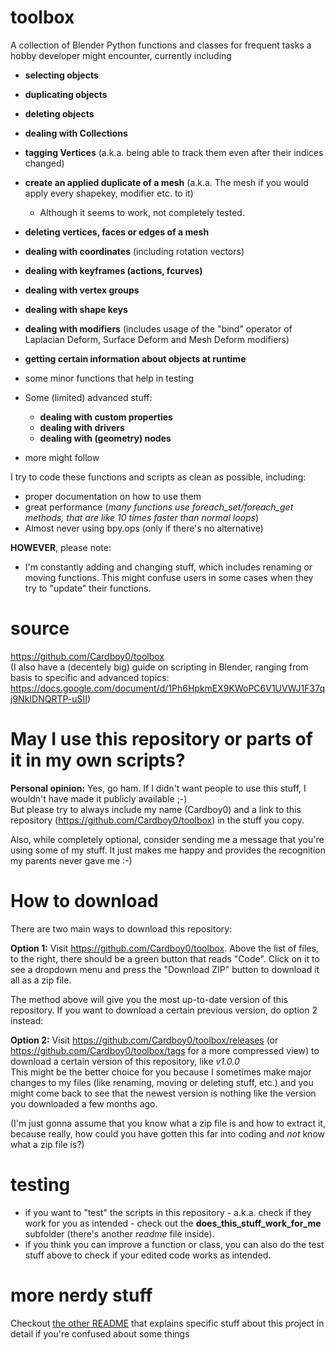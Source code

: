 <!-- This is a markdown file. If you can see this comment, it means that you're currently viewing the file in the wrong way. 
Visit https://markdownlivepreview.com/ and copy-paste the text in there to have it shown properly, with headings and such.-->

# toolbox
A collection of Blender Python functions and classes for frequent tasks a hobby developer might encounter, currently including
- **selecting objects**
- **duplicating objects**
- **deleting objects**
- **dealing with Collections**
- **tagging Vertices** (a.k.a. being able to track them even after their indices changed)
- **create an applied duplicate of a mesh** (a.k.a. The mesh if you would apply every shapekey, modifier etc. to it)
    - Although it seems to work, not completely tested.
- **deleting vertices, faces or edges of a mesh**
- **dealing with coordinates** (including rotation vectors)
- **dealing with keyframes (actions, fcurves)**
- **dealing with vertex groups** 
- **dealing with shape keys**
- **dealing with modifiers** (includes usage of the "bind" operator of Laplacian Deform, Surface Deform and Mesh Deform modifiers)
- **getting certain information about objects at runtime**
- some minor functions that help in testing
- Some (limited) advanced stuff:
    - **dealing with custom properties**
    - **dealing with drivers**
    - **dealing with (geometry) nodes**



- more might follow


I try to code these functions and scripts as clean as possible, including:
- proper documentation on how to use them
- great performance (*many functions use foreach_set/foreach_get methods, that are like 10 times faster than normal loops*)
- Almost never using bpy.ops (only if there's no alternative) 

**HOWEVER**, please note:
- I'm constantly adding and changing stuff, which includes renaming or moving functions. This might confuse users in some cases when they try to "update" their functions.



# source
https://github.com/Cardboy0/toolbox  
(I also have a (decentely big) guide on scripting in Blender, ranging from basis to specific and advanced topics: https://docs.google.com/document/d/1Ph6HpkmEX9KWoPC6V1UVWJ1F37qj9NkIDNQRTP-uSII)


# May I use this repository or parts of it in my own scripts?

**Personal opinion:** Yes, go ham. If I didn't want people to use this stuff, I wouldn't have made it publicly available ;-)    
But please try to always include my name (Cardboy0) and a link to this repository (https://github.com/Cardboy0/toolbox) in the stuff you copy.   

Also, while completely optional, consider sending me a message that you're using some of my stuff. It just makes me happy and provides the recognition my parents never gave me :-)

# How to download
There are two main ways to download this repository:    

**Option 1:** Visit https://github.com/Cardboy0/toolbox. Above the list of files, to the right, there should be a green button that reads "Code".
Click on it to see a dropdown menu and press the "Download ZIP" button to download it all as a zip file.

The method above will give you the most up-to-date version of this repository. If you want to download a certain previous version, do option 2 instead:

**Option 2:** Visit https://github.com/Cardboy0/toolbox/releases (or https://github.com/Cardboy0/toolbox/tags for a more compressed view) to download a certain version of this repository, like *v1.0.0*    
This might be the better choice for you because I sometimes make major changes to my files (like renaming, moving or deleting stuff, etc.) and you might come back to see that the newest version is nothing like the version you downloaded a few months ago.


(I'm just gonna assume that you know what a zip file is and how to extract it, because really, how could you have gotten this far into coding and *not* know what a zip file is?) 


# testing
- if you want to "test" the scripts in this repository - a.k.a. check if they work for you as intended - check out the **does_this_stuff_work_for_me** subfolder (there's another *readme* file inside).
- if you think you can improve a function or class, you can also do the test stuff above to check if your edited code works as intended.

# more nerdy stuff
Checkout [the other README](moreDetails.md) that explains specific stuff about this project in detail if you're confused about some things

